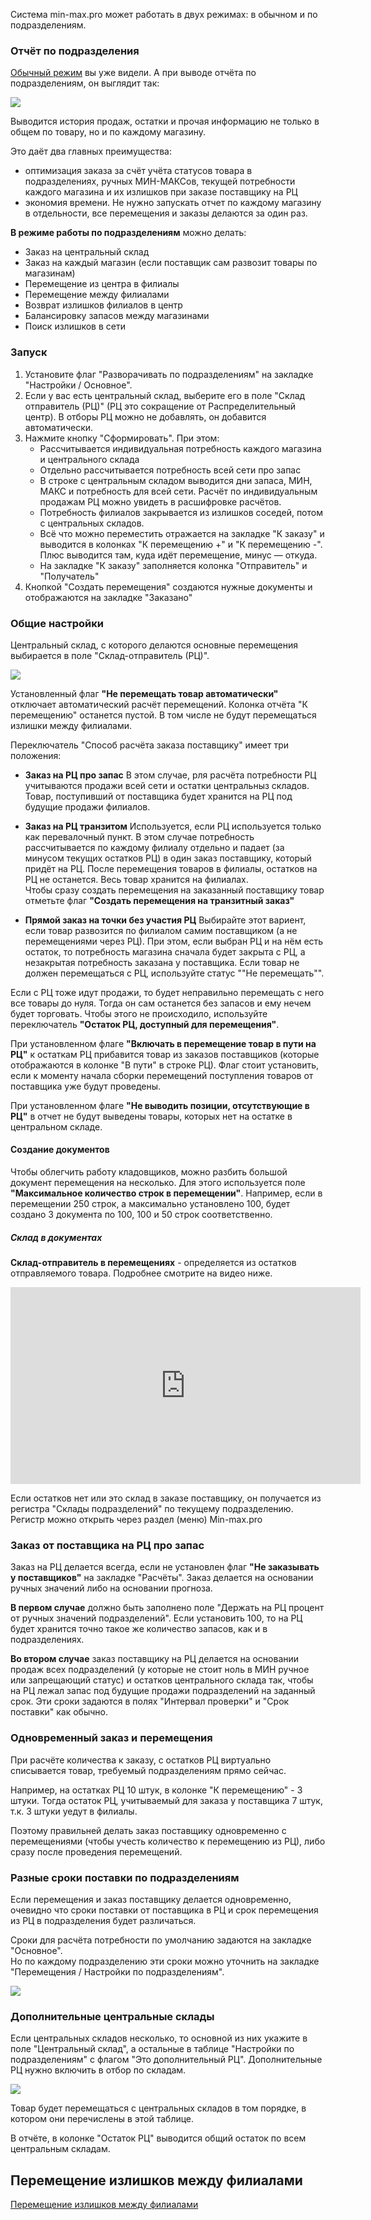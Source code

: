 Система min-max.pro может работать в двух режимах: в обычном и по подразделениям.  

### Отчёт по подразделения
  
[Обычный режим](../Создание%20перемещений.md) вы уже видели. А при выводе отчёта по подразделениям, он выглядит так:  

![](_attachments/Работа%20с%20филиалами%20в%20Min-max.pro%2020210814155407.png)

Выводится история продаж, остатки и прочая информацию не только в общем по товару, но и по каждому магазину.  
  
Это даёт два главных преимущества:  

-   оптимизация заказа за счёт учёта статусов товара в подразделениях, ручных МИН-МАКСов, текущей потребности каждого магазина и их излишков при заказе поставщику на РЦ
-   экономия времени. Не нужно запускать отчет по каждому магазину в отдельности, все перемещения и заказы делаются за один раз.

  
**В режиме работы по подразделениям** можно делать:  

-   Заказ на центральный склад
-   Заказ на каждый магазин (если поставщик сам развозит товары по магазинам)
-   Перемещение из центра в филиалы
-   Перемещение между филиалами
-   Возврат излишков филиалов в центр
-   Балансировку запасов между магазинами
-   Поиск излишков в сети

### Запуск  

1. Установите флаг "Разворачивать по подразделениям" на закладке "Настройки / Основное".
3. Если у вас есть центральный склад, выберите его в поле "Склад отправитель (РЦ)" (РЦ это сокращение от Распределительный центр).
	В отборы РЦ можно не добавлять, он добавится автоматически.
1. Нажмите кнопку "Сформировать". При этом:
	-   Рассчитывается индивидуальная потребность каждого магазина и центрального склада
	-   Отдельно рассчитывается потребность всей сети про запас
	-   В строке с центральным складом выводится дни запаса, МИН, МАКС и потребность для всей сети. Расчёт по индивидуальным продажам РЦ можно увидеть в расшифровке расчётов.
	-   Потребность филиалов закрывается из излишков соседей, потом с центральных складов.
	-   Всё что можно переместить отражается на закладке "К заказу" и выводится в колонках "К перемещению +" и "К перемещению -". Плюс выводится там, куда идёт перемещение, минус — откуда.
	-   На закладке "К заказу" заполняется колонка "Отправитель" и "Получатель"
2. Кнопкой "Создать перемещения" создаются нужные документы и отображаются на закладке "Заказано"  
  

### Общие настройки

Центральный склад, с которого делаются основные перемещения выбирается в поле "Склад-отправитель (РЦ)".  

![](_attachments/Общие%20настройки%20перемещений%2020210814163203.png)

Установленный флаг **"Не перемещать товар  автоматически"** отключает автоматический расчёт перемещений. Колонка отчёта "К перемещению" останется пустой.  В том числе не будут перемещаться излишки между филиалами.


Переключатель "Способ расчёта заказа поставщику" имеет три положения:
- **Заказ на РЦ про запас**
	В этом случае, рля расчёта потребности РЦ учитываются продажи всей сети и остатки центральныз складов.
	Товар, поступивший от поставщика будет хранится на РЦ под будущие продажи филиалов.
- **Заказ на РЦ транзитом**
	Используется, если РЦ используется только как перевалочный пункт.
	В этом случае потребность рассчитывается по каждому филиалу отдельно и падает (за минусом текущих остатков РЦ) в один заказ поставщику, который придёт на РЦ.
	После перемещения товаров в филиалы, остатков на РЦ не останется. Весь товар хранится на филиалах.	
	Чтобы сразу создать перемещения на заказанный поставщику товар отметьте флаг **"Создать перемещения на транзитный заказ"**
	
- **Прямой заказ на точки без участия РЦ**
	Выбирайте этот вариент, если товар развозится по филиалом самим поставщиком (а не перемещениями через РЦ).
	При этом, если выбран РЦ и на нём есть остаток, то потребность магазина сначала будет закрыта с РЦ, а незакрытая потребность заказана у поставщика.
	Если товар не должен перемещаться с РЦ, используйте статус ""Не перемещать"".


Если с РЦ тоже идут продажи, то будет неправильно перемещать с него все товары до нуля. Тогда он сам останется без запасов и ему нечем будет торговать. Чтобы этого не происходило, используйте переключатель **"Остаток РЦ, доступный для перемещения"**.  
  
При установленном флаге **"Включать в перемещение товар в пути на РЦ"** к остаткам РЦ прибавится товар из заказов поставщиков (которые отображаются в колонке "В пути" в строке РЦ). Флаг стоит установить, если к моменту начала сборки перемещений поступления товаров от поставщика уже будут проведены.  
  
При установленном флаге **"Не выводить позиции, отсутствующие в РЦ"** в отчет не будут выведены товары, которых нет на остатке в центральном складе.  
  
#### Создание документов
  
Чтобы облегчить работу кладовщиков, можно разбить большой документ перемещения на несколько. Для этого используется поле **"Максимальное количество строк в перемещении"**. Например, если в перемещении 250 строк, а максимально установлено 100, будет создано 3 документа по 100, 100 и 50 строк соответственно.

##### Склад в документах

**Склад-отправитель в перемещениях**  - определяется из остатков отправляемого товара. Подробнее смотрите на видео ниже.

<iframe width="560" height="315" src="https://www.youtube.com/embed/S6-AVqBi12w" title="YouTube video player" frameborder="0" allow="accelerometer; autoplay; clipboard-write; encrypted-media; gyroscope; picture-in-picture" allowfullscreen></iframe>

Если остатков нет или это склад в заказе поставщику, он получается из регистра "Склады подразделений" по текущему подразделению.
Регистр можно открыть через раздел (меню) Min-max.pro

### Заказ от поставщика на РЦ  про запас

Заказ на РЦ делается всегда, если не установлен флаг **"Не заказывать у поставщиков"** на закладке "Расчёты". Заказ делается на основании ручных значений либо на основании прогноза.  
  
**В первом случае** должно быть заполнено поле "Держать на РЦ процент от ручных значений подразделений". Если установить 100, то на РЦ будет хранится точно такое же количество запасов, как и в подразделениях.  
  
**Во втором случае** заказ поставщику на РЦ делается на основании продаж всех подразделений (у которые не стоит ноль в МИН ручное или запрещающий статус) и остатков центрального склада так, чтобы на РЦ лежал запас под будущие продажи подразделений на заданный срок. Эти сроки задаются в полях "Интервал проверки" и "Срок поставки" как обычно.  
 
### Одновременный заказ и перемещения

При расчёте количества к заказу, с остатков РЦ виртуально списывается товар, требуемый подразделениям прямо сейчас.  
  
Например, на остатках РЦ 10 штук, в колонке "К перемещению" - 3 штуки. Тогда остаток РЦ, учитываемый для заказа у поставщика 7 штук, т.к. 3 штуки уедут в филиалы.  
  
Поэтому правильней делать заказ поставщику одновременно с перемещениями (чтобы учесть количество к перемещению из РЦ), либо сразу после проведения перемещений.  
 
### Разные сроки поставки по подразделениям
Если перемещения и заказ поставщику делается одновременно, очевидно что сроки поставки от поставщика в РЦ и срок перемещения из РЦ в подразделения будет различаться.  
  
Сроки для расчёта потребности по умолчанию задаются на закладке "Основное".  
Но по каждому подразделению эти сроки можно уточнить на закладке "Перемещения / Настройки по подразделениям".

![](_attachments/Настройки%20по%20подразделениям%2020210814163609.png)

### Дополнительные центральные склады
Если центральных складов несколько, то основной из них укажите в поле "Центральный склад", а остальные в таблице "Настройки по подразделениям" с флагом "Это дополнительный РЦ".
Дополнительные РЦ нужно включить в отбор по складам.

![](_attachments/Дополнительные%20центральные%20склады%20min-max.pro%2020210824163629.png)

Товар будет перемещаться с центральных складов в том порядке, в котором они перечислены в этой таблице. 

В отчёте, в колонке "Остаток РЦ" выводится общий остаток по всем центральным складам.

## Перемещение излишков между филиалами  

[Перемещение излишков между филиалами](Перемещение%20излишков%20между%20филиалами.md)

